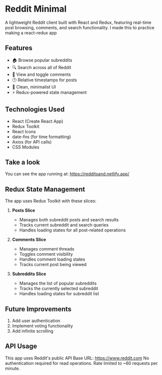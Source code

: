 # Reddit Minimal

A lightweight Reddit client built with React and Redux, featuring real-time post browsing, comments, and search functionality. I made this to practice making a react-redux app

## Features

- 🏠 Browse popular subreddits
- 🔍 Search across all of Reddit
- 💬 View and toggle comments
- 🕒 Relative timestamps for posts
- 🎨 Clean, minimalist UI
- ⚡ Redux-powered state management

## Technologies Used

- React (Create React App)
- Redux Toolkit
- React Icons
- date-fns (for time formatting)
- Axios (for API calls)
- CSS Modules

## Take a look

You can see the app running at: https://redditsand.netlify.app/

## Redux State Management

The app uses Redux Toolkit with these slices:

1. **Posts Slice**
   - Manages both subreddit posts and search results
   - Tracks current subreddit and search queries
   - Handles loading states for all post-related operations

2. **Comments Slice**
   - Manages comment threads
   - Toggles comment visibility
   - Handles comment loading states
   - Tracks current post being viewed

3. **Subreddits Slice**
   - Manages the list of popular subreddits
   - Tracks the currently selected subreddit
   - Handles loading states for subreddit list

## Future Improvements

1. Add user authentication
2. Implement voting functionality
3. Add infinite scrolling

## API Usage
This app uses Reddit's public API Base URL: https://www.reddit.com 
No authentication required for read operations.
Rate limited to ~60 requests per minute.